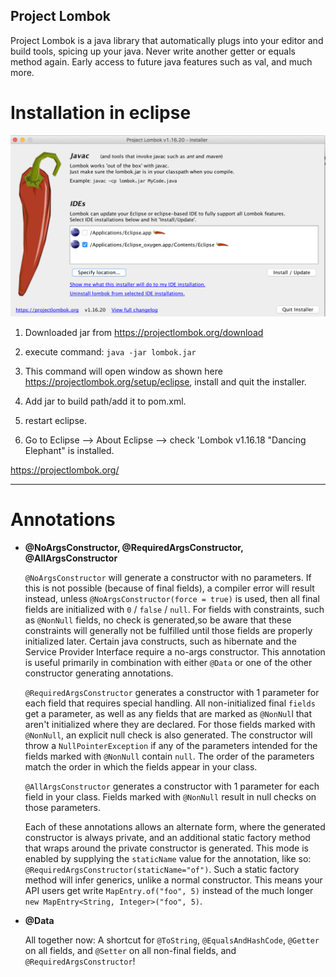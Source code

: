 Project Lombok
---

Project Lombok is a java library that automatically plugs into your editor and build tools, spicing up your java.
Never write another getter or equals method again. Early access to future java features such as val, and much more.

# Installation in eclipse

![lombok_install](./images/lombok_install.png)

1. Downloaded jar from https://projectlombok.org/download

2. execute command: `java -jar lombok.jar`

3. This command will open window as shown here https://projectlombok.org/setup/eclipse, install and quit the installer.

4. Add jar to build path/add it to pom.xml.

5. restart eclipse.

6. Go to Eclipse --> About Eclipse --> check 'Lombok v1.16.18 "Dancing Elephant" is installed.

https://projectlombok.org/

---

# Annotations

- **@NoArgsConstructor, @RequiredArgsConstructor, @AllArgsConstructor**

	`@NoArgsConstructor` will generate a constructor with no parameters. If this is not possible (because of final fields), a compiler error will result instead, unless `@NoArgsConstructor(force = true)` is used, then all final fields are initialized with `0` / `false` / `null`. For fields with constraints, such as `@NonNull` fields, no check is generated,so be aware that these constraints will generally not be fulfilled until those fields are properly initialized later. Certain java constructs, such as hibernate and the Service Provider Interface require a no-args constructor. This annotation is useful primarily in combination with either `@Data` or one of the other constructor generating annotations.

	`@RequiredArgsConstructor` generates a constructor with 1 parameter for each field that requires special handling. All non-initialized final `fields` get a parameter, as well as any fields that are marked as `@NonNul`l that aren't initialized where they are declared. For those fields marked with `@NonNull`, an explicit null check is also generated. The constructor will throw a `NullPointerException` if any of the parameters intended for the fields marked with `@NonNull` contain `null`. The order of the parameters match the order in which the fields appear in your class.

	`@AllArgsConstructor` generates a constructor with 1 parameter for each field in your class. Fields marked with `@NonNull` result in null checks on those parameters.

	Each of these annotations allows an alternate form, where the generated constructor is always private, and an additional static factory method that wraps around the private constructor is generated. This mode is enabled by supplying the `staticName` value for the annotation, like so: `@RequiredArgsConstructor(staticName="of")`. Such a static factory method will infer generics, unlike a normal constructor. This means your API users get write `MapEntry.of("foo", 5)` instead of the much longer `new MapEntry<String, Integer>("foo", 5)`.

- **@Data**

	All together now: A shortcut for `@ToString`, `@EqualsAndHashCode`, `@Getter` on all fields, and `@Setter` on all non-final fields, and `@RequiredArgsConstructor`!

